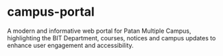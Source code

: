 # campus-portal
A modern and informative web portal for Patan Multiple Campus, highlighting the BIT Department, courses, notices and campus updates to enhance user engagement and accessibility.
